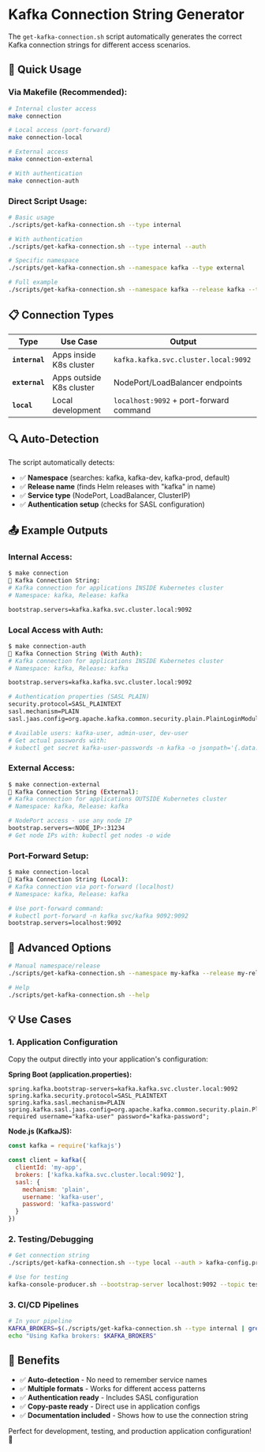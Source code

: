 # Kafka Connection String Generator

The `get-kafka-connection.sh` script automatically generates the correct Kafka connection strings for different access scenarios.

## **🚀 Quick Usage**

### **Via Makefile (Recommended):**
```bash
# Internal cluster access
make connection

# Local access (port-forward)
make connection-local

# External access  
make connection-external

# With authentication
make connection-auth
```

### **Direct Script Usage:**
```bash
# Basic usage
./scripts/get-kafka-connection.sh --type internal

# With authentication
./scripts/get-kafka-connection.sh --type internal --auth

# Specific namespace
./scripts/get-kafka-connection.sh --namespace kafka --type external

# Full example
./scripts/get-kafka-connection.sh --namespace kafka --release kafka --type local --auth
```

## **📋 Connection Types**

| Type | Use Case | Output |
|------|----------|--------|
| **`internal`** | Apps inside K8s cluster | `kafka.kafka.svc.cluster.local:9092` |
| **`external`** | Apps outside K8s cluster | NodePort/LoadBalancer endpoints |
| **`local`** | Local development | `localhost:9092` + port-forward command |

## **🔍 Auto-Detection**

The script automatically detects:
- ✅ **Namespace** (searches: kafka, kafka-dev, kafka-prod, default)
- ✅ **Release name** (finds Helm releases with "kafka" in name)
- ✅ **Service type** (NodePort, LoadBalancer, ClusterIP)
- ✅ **Authentication setup** (checks for SASL configuration)

## **📤 Example Outputs**

### **Internal Access:**
```bash
$ make connection
🔗 Kafka Connection String:
# Kafka connection for applications INSIDE Kubernetes cluster
# Namespace: kafka, Release: kafka

bootstrap.servers=kafka.kafka.svc.cluster.local:9092
```

### **Local Access with Auth:**
```bash
$ make connection-auth
🔗 Kafka Connection String (With Auth):
# Kafka connection for applications INSIDE Kubernetes cluster
# Namespace: kafka, Release: kafka

bootstrap.servers=kafka.kafka.svc.cluster.local:9092

# Authentication properties (SASL PLAIN)
security.protocol=SASL_PLAINTEXT
sasl.mechanism=PLAIN
sasl.jaas.config=org.apache.kafka.common.security.plain.PlainLoginModule required username="kafka-user" password="kafka-password";

# Available users: kafka-user, admin-user, dev-user
# Get actual passwords with:
# kubectl get secret kafka-user-passwords -n kafka -o jsonpath='{.data.client-passwords}' | base64 -d
```

### **External Access:**
```bash
$ make connection-external
🔗 Kafka Connection String (External):
# Kafka connection for applications OUTSIDE Kubernetes cluster
# Namespace: kafka, Release: kafka

# NodePort access - use any node IP
bootstrap.servers=<NODE_IP>:31234
# Get node IPs with: kubectl get nodes -o wide
```

### **Port-Forward Setup:**
```bash
$ make connection-local
🔗 Kafka Connection String (Local):
# Kafka connection via port-forward (localhost)
# Namespace: kafka, Release: kafka

# Use port-forward command:
# kubectl port-forward -n kafka svc/kafka 9092:9092
bootstrap.servers=localhost:9092
```

## **🔧 Advanced Options**

```bash
# Manual namespace/release
./scripts/get-kafka-connection.sh --namespace my-kafka --release my-release --type internal

# Help
./scripts/get-kafka-connection.sh --help
```

## **💡 Use Cases**

### **1. Application Configuration**
Copy the output directly into your application's configuration:

**Spring Boot (application.properties):**
```properties
spring.kafka.bootstrap-servers=kafka.kafka.svc.cluster.local:9092
spring.kafka.security.protocol=SASL_PLAINTEXT
spring.kafka.sasl.mechanism=PLAIN
spring.kafka.sasl.jaas.config=org.apache.kafka.common.security.plain.PlainLoginModule required username="kafka-user" password="kafka-password";
```

**Node.js (KafkaJS):**
```javascript
const kafka = require('kafkajs')

const client = kafka({
  clientId: 'my-app',
  brokers: ['kafka.kafka.svc.cluster.local:9092'],
  sasl: {
    mechanism: 'plain',
    username: 'kafka-user',
    password: 'kafka-password'
  }
})
```

### **2. Testing/Debugging**
```bash
# Get connection string
./scripts/get-kafka-connection.sh --type local --auth > kafka-config.properties

# Use for testing
kafka-console-producer.sh --bootstrap-server localhost:9092 --topic test --producer.config kafka-config.properties
```

### **3. CI/CD Pipelines**
```bash
# In your pipeline
KAFKA_BROKERS=$(./scripts/get-kafka-connection.sh --type internal | grep bootstrap.servers | cut -d'=' -f2)
echo "Using Kafka brokers: $KAFKA_BROKERS"
```

## **🎯 Benefits**

- ✅ **Auto-detection** - No need to remember service names
- ✅ **Multiple formats** - Works for different access patterns
- ✅ **Authentication ready** - Includes SASL configuration  
- ✅ **Copy-paste ready** - Direct use in application configs
- ✅ **Documentation included** - Shows how to use the connection string

Perfect for development, testing, and production application configuration! 🚀
